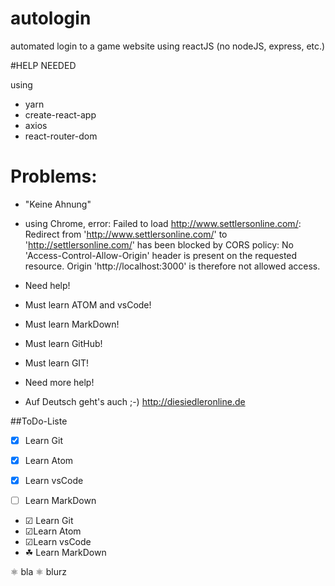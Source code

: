 # autologin
automated login to a game website using reactJS
(no nodeJS, express, etc.)

#HELP NEEDED

using
- yarn
- create-react-app
- axios
- react-router-dom

Problems:
=========

- "Keine Ahnung"

- using Chrome,
error:
Failed to load http://www.settlersonline.com/:
Redirect from 'http://www.settlersonline.com/' to 'http://settlersonline.com/' has been blocked by CORS policy:
No 'Access-Control-Allow-Origin' header is present on the requested resource.
Origin 'http://localhost:3000' is therefore not allowed access.

- Need help!

- Must learn ATOM and vsCode!
- Must learn MarkDown!
- Must learn GitHub!
- Must learn GIT!
- Need more help!

- Auf Deutsch geht's auch ;-)
  http://diesiedleronline.de

##ToDo-Liste

  - [x] Learn Git
  - [x] Learn Atom
  - [x] Learn vsCode
  - [ ] Learn MarkDown


  - ☑ Learn Git
  - ☑Learn Atom
  - ☑Learn vsCode
  - &#9752; Learn MarkDown

&#9883;   bla
&#x269B;  blurz
